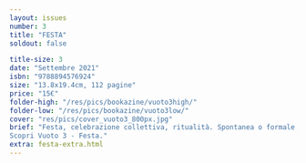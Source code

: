 ```yaml
---
layout: issues
number: 3
title: "FESTA"
soldout: false

title-size: 3
date: "Settembre 2021"
isbn: "9788894576924"
size: "13.8x19.4cm, 112 pagine"
price: "15€"
folder-high: "/res/pics/bookazine/vuoto3high/"
folder-low: "/res/pics/bookazine/vuoto3low/"
cover: "res/pics/cover_vuoto3_800px.jpg"
brief: "Festa, celebrazione collettiva, ritualità. Spontanea o formale, la Festa è momento di libertà, di rottura, di esagerazione. Un momento di sospensione delle modalità ‘normali’ di uso dello spazio. Con questa pubblicazione abbiamo voluto esplorare alcune sue dimensioni.
Scopri Vuoto 3 - Festa."
extra: festa-extra.html
---
```

